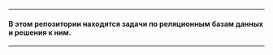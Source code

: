----------------------------------------
#### В этом репозитории находятся задачи по реляционным базам данных и решения к ним.
----------------------------------------